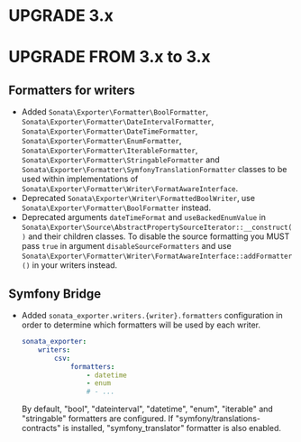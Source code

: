 UPGRADE 3.x
===========

UPGRADE FROM 3.x to 3.x
=======================

## Formatters for writers

- Added `Sonata\Exporter\Formatter\BoolFormatter`, `Sonata\Exporter\Formatter\DateIntervalFormatter`, `Sonata\Exporter\Formatter\DateTimeFormatter`,
  `Sonata\Exporter\Formatter\EnumFormatter`, `Sonata\Exporter\Formatter\IterableFormatter`, `Sonata\Exporter\Formatter\StringableFormatter` and
  `Sonata\Exporter\Formatter\SymfonyTranslationFormatter`
  classes to be used within implementations of `Sonata\Exporter\Formatter\Writer\FormatAwareInterface`.
- Deprecated `Sonata\Exporter\Writer\FormattedBoolWriter`, use `Sonata\Exporter\Formatter\BoolFormatter` instead.
- Deprecated arguments `dateTimeFormat` and `useBackedEnumValue` in `Sonata\Exporter\Source\AbstractPropertySourceIterator::__construct()` and
  their children classes. To disable the source formatting you MUST pass `true` in argument `disableSourceFormatters` and use
  `Sonata\Exporter\Formatter\Writer\FormatAwareInterface::addFormatter()` in your writers instead.

## Symfony Bridge

- Added `sonata_exporter.writers.{writer}.formatters` configuration in order to determine which formatters will be used by each writer.

  ```yaml
  sonata_exporter:
      writers:
          csv:
              formatters:
                  - datetime
                  - enum
                  # - ...
  ```

  By default, "bool", "dateinterval", "datetime", "enum", "iterable" and "stringable" formatters are configured.
  If "symfony/translations-contracts" is installed, "symfony_translator" formatter is also enabled.
